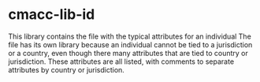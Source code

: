 # cmacc-lib-id

This library contains the file with the typical attributes for an individual
The file has its own library because an individual cannot be tied to a jurisdiction or a country, even though there many attributes that are tied to country or jurisdiction.
These attributes are all listed, with comments to separate attributes by country or jurisdiction.

